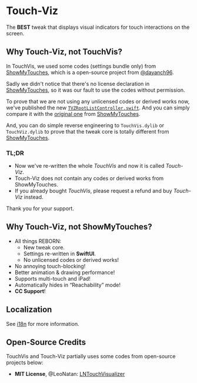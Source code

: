 # Touch-Viz

The **BEST** tweak that displays visual indicators for touch interactions on the screen.

## Why Touch-Viz, not TouchVis?

In TouchVis, we used some codes (settings bundle only) from [ShowMyTouches](https://github.com/dayanch96/ShowMyTouches), which is a open-source project from [@dayanch96](https://github.com/dayanch96/ShowMyTouches).

Sadly we didn't notice that there's no license declaration in [ShowMyTouches](https://github.com/dayanch96/ShowMyTouches), so it was our fault to use the codes without permission.

To prove that we are not using any unlicensed codes or derived works now, we've published the new [`TVZRootListController.swift`](./TVZRootListController.swift). And you can simply compare it with the [original one](https://github.com/dayanch96/ShowMyTouches/blob/main/SMTPrefs/DVNRootListController.m) from [ShowMyTouches](https://github.com/dayanch96/ShowMyTouches).

And, you can do simple reverse engineering to `TouchVis.dylib` or `TouchViz.dylib` to prove that the tweak core is totally different from [ShowMyTouches](https://github.com/dayanch96/ShowMyTouches).

### TL;DR

- Now we've re-written the whole _TouchVis_ and now it is called _Touch-Viz_.
- Touch-Viz does not contain any codes or derived works from ShowMyTouches.
- If you already bought _TouchVis_, please request a refund and buy _Touch-Viz_ instead.

Thank you for your support.

## Why Touch-Viz, not ShowMyTouches?

- All things REBORN:
  - New tweak core.
  - Settings re-written in **SwiftUI**.
  - No unlicensed codes or derived works!
- No annoying touch-blocking!
- Better animation & drawing performance!
- Supports multi-touch and iPad!
- Automatically hides in “Reachability” mode!
- **CC Support**!

## Localization

See [i18n](./i18n) for more information.

## Open-Source Credits

TouchVis and Touch-Viz partially uses some codes from open-source projects below:

- **MIT License**, @LeoNatan: [LNTouchVisualizer](https://github.com/LeoNatan/LNTouchVisualizer)
